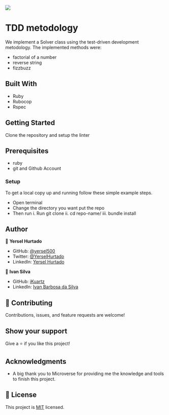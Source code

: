 ![](https://img.shields.io/badge/Microverse-blueviolet)

# TDD metodology

We implement a Solver class using the test-driven development metodology. The implemented methods were:
- factorial of a number
- reverse string
- fizzbuzz

## Built With
- Ruby
- Rubocop
- Rspec

## Getting Started

Clone the repository and setup the linter

## Prerequisites

- ruby
- git and Github Account

### Setup

To get a local copy up and running follow these simple example steps.

- Open terminal
- Change the directory you want put the repo
- Then run
  i. Run git clone
  ii. cd repo-name/
  iii. bundle install

## Author

👤 **Yersel Hurtado**

- GitHub: [@yersel500](https://github.com/yersel500/)
- Twitter: [@YerselHurtado](https://twitter.com/YerselHurtado)
- LinkedIn: [Yersel Hurtado](https://www.linkedin.com/in/yersel-hurtado/)

👤 **Ivan Silva**
- GitHub: [iKuartz](https://github.com/iKuartz)
- LinkedIn: [Ivan Barbosa da Silva](https://www.linkedin.com/in/ivan-silva-a47058b3/)

## 🤝 Contributing

Contributions, issues, and feature requests are welcome!

## Show your support

Give a ⭐️ if you like this project!

## Acknowledgments

- A big thank you to Microverse for providing me the knowledge and tools to finish this project.

## 📝 License

This project is [MIT](https://github.com/microverseinc/readme-template/blob/master/MIT.md) licensed.
